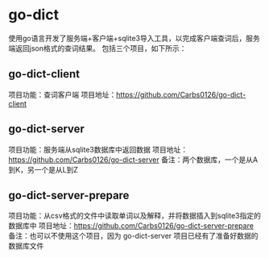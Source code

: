 # go-dict
使用go语言开发了服务端+客户端+sqlite3导入工具，以完成客户端查词后，服务端返回json格式的查词结果。
包括三个项目，如下所示：

## go-dict-client
项目功能：查词客户端
项目地址：https://github.com/Carbs0126/go-dict-client

## go-dict-server
项目功能：服务端从sqlite3数据库中返回数据
项目地址：https://github.com/Carbs0126/go-dict-server
备注：两个数据库，一个是从A到K，另一个是从L到Z

## go-dict-server-prepare
项目功能：从csv格式的文件中读取单词以及解释，并将数据插入到sqlite3指定的数据库中
项目地址：https://github.com/Carbs0126/go-dict-server-prepare
备注：也可以不使用这个项目，因为 go-dict-server 项目已经有了准备好数据的数据库文件
